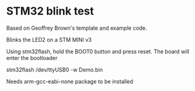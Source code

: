 STM32 blink test
==============
Based on Geoffrey Brown's template and example code. 

Blinks the LED2 on a STM MINI v3

Using stm32flash, hold the BOOT0 button and press reset. The board will enter the bootloader

stm32flash /dev/ttyUSB0 -w Demo.bin 

Needs arm-gcc-eabi-none package to be installed
